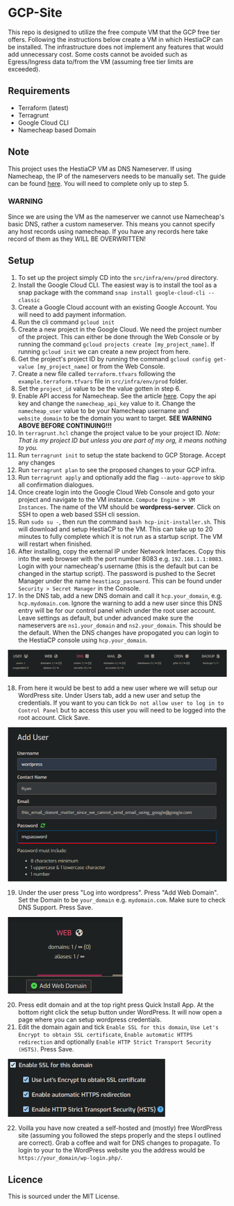 # GCP-Site

This repo is designed to utilize the free compute VM that the GCP free tier offers. Following the instructions below create a VM in which HestiaCP can be installed. The infrastructure does not implement any features that would add unnecessary cost. Some costs cannot be avoided such as Egress/Ingress data to/from the VM (assuming free tier limits are exceeded).

## Requirements
* Terraform (latest)
* Terragrunt
* Google Cloud CLI
* Namecheap based Domain

## Note
This project uses the HestiaCP VM as DNS Nameserver. If using Namecheap, the IP of the nameservers needs to be manually set. The guide can be found [here](https://www.namecheap.com/support/knowledgebase/article.aspx/768/10/how-do-i-register-personal-nameservers-for-my-domain/). You will need to complete only up to step 5.

### WARNING
Since we are using the VM as the nameserver we cannot use Namecheap's basic DNS, rather a custom nameserver. This means you cannot specify any host records using namecheap. If you have any records here take record of them as they WILL BE OVERWRITTEN!

## Setup

1. To set up the project simply CD into the `src/infra/env/prod` directory.
2. Install the Google Cloud CLI. The easiest way is to install the tool as a snap package with the command `snap install google-cloud-cli --classic`
3. Create a Google Cloud account with an existing Google Account. You will need to add payment information.
4. Run the cli command `gcloud init`
5. Create a new project in the Google Cloud. We need the project number of the project. This can either be done through the Web Console or by running the command `gcloud projects create [my_project_name]`. If running `gcloud init` we can create a new project from here.
6. Get the project's project ID by running the command `gcloud config get-value [my_project_name]` or from the Web Console.
7. Create a new file called `terraform.tfvars` following the `example.terraform.tfvars` file in `src/infra/env/prod` folder.
8. Set the `project_id` value to be the value gotten in step 6.
9. Enable API access for Namecheap. See the article [here](https://www.namecheap.com/support/api/intro/). Copy the api key and change the `namecheap_api_key` value to it. Change the `namecheap_user` value to be your Namecheap username and `website_domain` to be the domain you want to target.
**SEE WARNING ABOVE BEFORE CONTINUING!!!**
10. In `terragrunt.hcl` change the project value to be your project ID. *Note: That is my project ID but unless you are part of my org, it means nothing to you.*
11. Run `terragrunt init` to setup the state backend to GCP Storage. Accept any changes
12. Run `terragrunt plan` to see the proposed changes to your GCP infra.
13. Run `terragrunt apply` and optionally add the flag `--auto-approve` to skip all confirmation dialogues.
14. Once create login into the Google Cloud Web Console and goto your project and navigate to the VM instance. `Compute Engine > VM Instances`. The name of the VM should be **wordpress-server**. Click on SSH to open a web based SSH cli session.
15. Run `sudo su -`, then run the command `bash hcp-init-installer.sh`. This will download and setup HestiaCP to the VM. This can take up to 20 minutes to fully complete which it is not run as a startup script. The VM will restart when finished.
16. After installing, copy the external IP under Network Interfaces. Copy this into the web browser with the port number 8083 e.g. `192.168.1.1:8083`. Login with your namecheap's username (this is the default but can be changed in the startup script). The password is pushed to the Secret Manager under the name `heastiacp_password`. This can be found under `Security > Secret Manager` in the Console.
17. In the DNS tab, add a new DNS domain and call it `hcp.your_domain`, e.g. `hcp.mydomain.com`. Ignore the warning to add a new user since this DNS entry will be for our control panel which under the root user account. Leave settings as default, but under advanced make sure the nameservers are `ns1.your_domain` and `ns2.your_domain`. This should be the default. When the DNS changes have propogated you can login to the HestiaCP console using `hcp.your_domain`.

![alt text](Images/dns_root.png)

18. From here it would be best to add a new user where we will setup our WordPress site. Under Users tab, add a new user and setup the credentials. If you want to you can tick `Do not allow user to log in to Control Panel` but to access this user you will need to be logged into the root account. Click Save.

![alt text](Images/add_user.png)

19. Under the user press "Log into wordpress". Press "Add Web Domain". Set the Domain to be `your_domain` e.g. `mydomain.com`. Make sure to check DNS Support. Press Save.

![alt text](Images/add_web.png) 

20. Press edit domain and at the top right press Quick Install App. At the bottom right click the setup button under WordPress. It will now open a page where you can setup wordpress credentials.
21. Edit the domain again and tick `Enable SSL for this domain`, `Use Let's Encrypt to obtain SSL certificate`, `Enable automatic HTTPS redirection` and optionally `Enable HTTP Strict Transport Security (HSTS)`. Press Save.

![alt text](Images/ssl.png)

22. Voilla you have now created a self-hosted and (mostly) free WordPress site (assuming you followed the steps properly and the steps I outlined are correct). Grab a coffee and wait for DNS changes to propagate. To login to your to the WordPress website you the address would be `https://your_domain/wp-login.php/`.

## Licence
This is sourced under the MIT License.